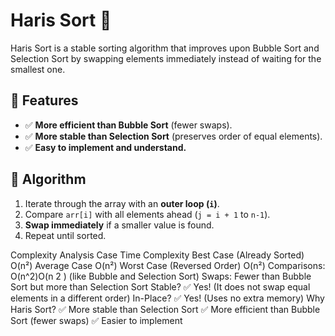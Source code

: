 # Haris Sort 🚀  
Haris Sort is a stable sorting algorithm that improves upon Bubble Sort and Selection Sort by swapping elements immediately instead of waiting for the smallest one.  

## 📌 Features  
- ✅ **More efficient than Bubble Sort** (fewer swaps).  
- ✅ **More stable than Selection Sort** (preserves order of equal elements).  
- ✅ **Easy to implement and understand.**  

## 📜 Algorithm  
1. Iterate through the array with an **outer loop (`i`)**.  
2. Compare `arr[i]` with all elements ahead (`j = i + 1` to `n-1`).  
3. **Swap immediately** if a smaller value is found.  
4. Repeat until sorted.  

Complexity Analysis
Case	Time Complexity
Best Case (Already Sorted)	O(n²)
Average Case	O(n²)
Worst Case (Reversed Order)	O(n²)
Comparisons: O(n^2)O(n 
2
 ) (like Bubble and Selection Sort)
Swaps: Fewer than Bubble Sort but more than Selection Sort
Stable? ✅ Yes! (It does not swap equal elements in a different order)
In-Place? ✅ Yes! (Uses no extra memory)
Why Haris Sort?
✅ More stable than Selection Sort
✅ More efficient than Bubble Sort (fewer swaps)
✅ Easier to implement
